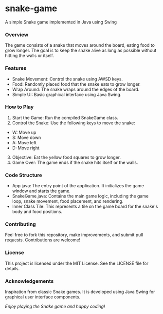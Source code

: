 # snake-game
A simple Snake game implemented in Java using Swing

### Overview
The game consists of a snake that moves around the board, eating food to grow longer. The goal is to keep the snake alive as long as possible without hitting the walls or itself.

### Features
- Snake Movement: Control the snake using AWSD keys.
- Food: Randomly placed food that the snake eats to grow longer.
- Wrap Around: The snake wraps around the edges of the board.
- Simple UI: Basic graphical interface using Java Swing.

### How to Play
1. Start the Game: Run the compiled SnakeGame class.
2. Control the Snake: Use the following keys to move the snake:
- W: Move up
- S: Move down
- A: Move left
- D: Move right
3. Objective: Eat the yellow food squares to grow longer.
4. Game Over: The game ends if the snake hits itself or the walls.

### Code Structure
- App.java: The entry point of the application. It initializes the game window and starts the game.
- SnakeGame.java: Contains the main game logic, including the game loop, snake movement, food placement, and rendering.
- Inner Class Tile: This represents a tile on the game board for the snake's body and food positions.

### Contributing
Feel free to fork this repository, make improvements, and submit pull requests. Contributions are welcome!

### License
This project is licensed under the MIT License. See the LICENSE file for details.

### Acknowledgements
Inspiration from classic Snake games.
It is developed using Java Swing for graphical user interface components.



*Enjoy playing the Snake game and happy coding!*
